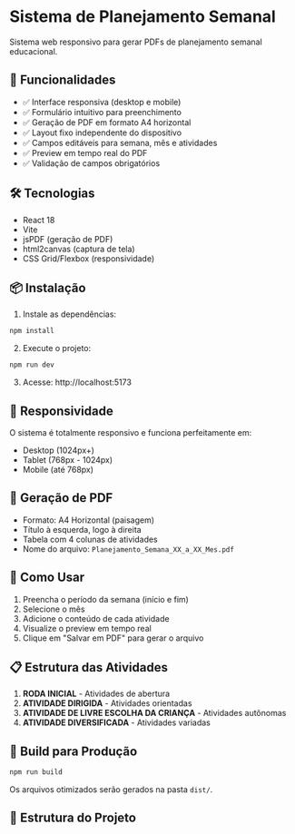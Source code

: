 # Sistema de Planejamento Semanal

Sistema web responsivo para gerar PDFs de planejamento semanal educacional.

## 🚀 Funcionalidades

- ✅ Interface responsiva (desktop e mobile)
- ✅ Formulário intuitivo para preenchimento
- ✅ Geração de PDF em formato A4 horizontal
- ✅ Layout fixo independente do dispositivo
- ✅ Campos editáveis para semana, mês e atividades
- ✅ Preview em tempo real do PDF
- ✅ Validação de campos obrigatórios

## 🛠️ Tecnologias

- React 18
- Vite
- jsPDF (geração de PDF)
- html2canvas (captura de tela)
- CSS Grid/Flexbox (responsividade)

## 📦 Instalação

1. Instale as dependências:
```bash
npm install
```

2. Execute o projeto:
```bash
npm run dev
```

3. Acesse: http://localhost:5173

## 📱 Responsividade

O sistema é totalmente responsivo e funciona perfeitamente em:
- Desktop (1024px+)
- Tablet (768px - 1024px)
- Mobile (até 768px)

## 📄 Geração de PDF

- Formato: A4 Horizontal (paisagem)
- Título à esquerda, logo à direita
- Tabela com 4 colunas de atividades
- Nome do arquivo: `Planejamento_Semana_XX_a_XX_Mes.pdf`

## 🎯 Como Usar

1. Preencha o período da semana (início e fim)
2. Selecione o mês
3. Adicione o conteúdo de cada atividade
4. Visualize o preview em tempo real
5. Clique em "Salvar em PDF" para gerar o arquivo

## 📋 Estrutura das Atividades

1. **RODA INICIAL** - Atividades de abertura
2. **ATIVIDADE DIRIGIDA** - Atividades orientadas
3. **ATIVIDADE DE LIVRE ESCOLHA DA CRIANÇA** - Atividades autônomas
4. **ATIVIDADE DIVERSIFICADA** - Atividades variadas

## 🔧 Build para Produção

```bash
npm run build
```

Os arquivos otimizados serão gerados na pasta `dist/`.

## 📁 Estrutura do Projeto